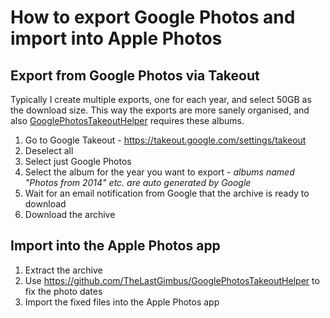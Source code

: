 # How to export Google Photos and import into Apple Photos

## Export from Google Photos via Takeout

Typically I create multiple exports, one for each year, and select 50GB as the download size. This way the exports are more sanely organised, and also [GooglePhotosTakeoutHelper](https://github.com/TheLastGimbus/GooglePhotosTakeoutHelper) requires these albums.

1. Go to Google Takeout - https://takeout.google.com/settings/takeout
1. Deselect all
1. Select just Google Photos
1. Select the album for the year you want to export - _albums named "Photos from 2014" etc. are auto generated by Google_
1. Wait for an email notification from Google that the archive is ready to download
1. Download the archive

## Import into the Apple Photos app

1. Extract the archive
1. Use https://github.com/TheLastGimbus/GooglePhotosTakeoutHelper to fix the photo dates
1. Import the fixed files into the Apple Photos app
